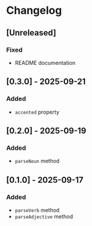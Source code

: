 # Changelog

## [Unreleased]

### Fixed

- README documentation

## [0.3.0] - 2025-09-21

### Added

- `accented` property

## [0.2.0] - 2025-09-19

### Added

- `parseNoun` method

## [0.1.0] - 2025-09-17

### Added

- `parseVerb` method
- `parseAdjective` method
